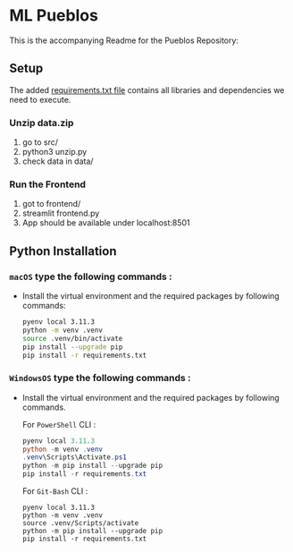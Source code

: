 # ML Pueblos

This is the accompanying Readme for the Pueblos Repository:


## Setup

The added [requirements.txt file](requirements.txt) contains all libraries and dependencies we need to execute.

### Unzip data.zip

1. go to src/
2. python3 unzip.py
3. check data in data/

### Run the Frontend

1. got to frontend/
2. streamlit frontend.py
3. App should be available under localhost:8501

## Python Installation

### **`macOS`** type the following commands : 


- Install the virtual environment and the required packages by following commands:

    ```BASH
    pyenv local 3.11.3
    python -m venv .venv
    source .venv/bin/activate
    pip install --upgrade pip
    pip install -r requirements.txt
    ```
### **`WindowsOS`** type the following commands :

- Install the virtual environment and the required packages by following commands.

   For `PowerShell` CLI :

    ```PowerShell
    pyenv local 3.11.3
    python -m venv .venv
    .venv\Scripts\Activate.ps1
    python -m pip install --upgrade pip
    pip install -r requirements.txt
    ```

    For `Git-Bash` CLI :
    ```
    pyenv local 3.11.3
    python -m venv .venv
    source .venv/Scripts/activate
    python -m pip install --upgrade pip
    pip install -r requirements.txt
    ```